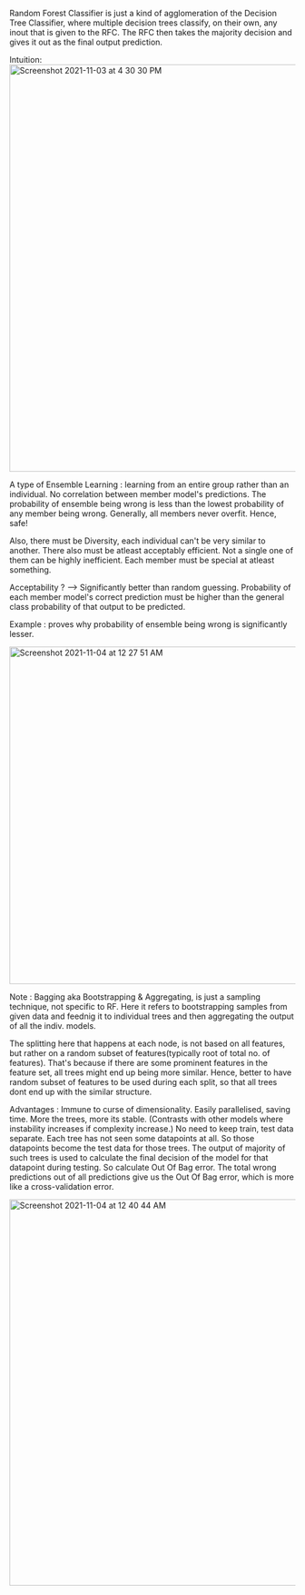 Random Forest Classifier is just a kind of agglomeration of the Decision Tree Classifier, where multiple decision trees classify, on their own, any inout that is given to the RFC. The RFC then takes the majority decision and gives it out as the final output prediction. 

Intuition:  
<img width="717" alt="Screenshot 2021-11-03 at 4 30 30 PM" src="https://user-images.githubusercontent.com/61674750/140048950-5b0baac3-0e77-4a0e-b9b6-28bf6a3169c5.png">

A type of Ensemble Learning : learning from an entire group rather than an individual. No correlation between member model's predictions. The probability of ensemble being wrong is less than the lowest probability of any member being wrong. Generally, all members never overfit. Hence, safe!

Also, there must be Diversity, each individual can't be very similar to another. 
There also must be atleast acceptably efficient. Not a single one of them can be highly inefficient. Each member must be special at atleast something.

Acceptability ? --> Significantly better than random guessing. Probability of each member model's correct prediction must be higher than the general class probability of that output to be predicted.

Example : proves why probability of ensemble being wrong is significantly lesser.

<img width="594" alt="Screenshot 2021-11-04 at 12 27 51 AM" src="https://user-images.githubusercontent.com/61674750/140175080-b23d552a-f6f0-426a-8e4a-7f8426e93648.png">


Note : 
  Bagging aka Bootstrapping & Aggregating, is just a sampling technique, not specific to RF. Here it refers to bootstrapping samples from given data and feednig it to individual trees and then aggregating the output of all the indiv. models.

  The splitting here that happens at each node, is not based on all features, but rather on a random subset of features(typically root of total no. of features). That's because if there are some prominent features in the feature set, all trees might end up being more similar. Hence, better to have random subset of features to be used during each split, so that all trees dont end up with the similar structure.


Advantages :
    Immune to curse of dimensionality. 
    Easily parallelised, saving time.
    More the trees, more its stable. (Contrasts with other models where instability increases if complexity increase.)
    No need to keep train, test data separate.  Each tree has not seen some datapoints at all. So those datapoints become the test data for those trees. The output of majority of such trees is used to calculate the final decision of the model for that datapoint during testing. So calculate Out Of Bag error. The total wrong predictions out of all predictions give us the Out Of Bag error, which is more like a cross-validation error.
    
   <img width="680" alt="Screenshot 2021-11-04 at 12 40 44 AM" src="https://user-images.githubusercontent.com/61674750/140176865-da0d2c8a-b871-42c0-805a-45889ab42d2c.png">

